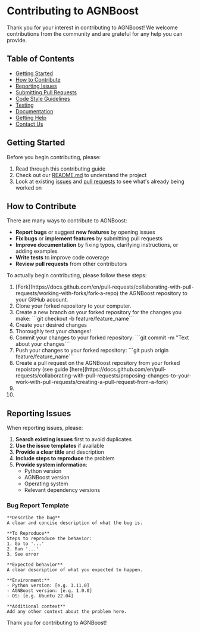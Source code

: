# Contributing to AGNBoost

Thank you for your interest in contributing to AGNBoost! We welcome contributions from the community and are grateful for any help you can provide.

## Table of Contents

- [Getting Started](#getting-started)
- [How to Contribute](#how-to-contribute)
- [Reporting Issues](#reporting-issues)
- [Submitting Pull Requests](#submitting-pull-requests)
- [Code Style Guidelines](#code-style-guidelines)
- [Testing](#testing)
- [Documentation](#documentation)
- [Getting Help](#getting-help)
- [Contact Us](#Contact)

## Getting Started

Before you begin contributing, please:

1. Read through this contributing guide
2. Check out our [README.md](README.md) to understand the project
3. Look at existing [issues](https://github.com/hamblin-ku/AGNBoost/issues) and [pull requests](https://github.com/hamblin-ku/AGNBoost/pulls) to see what's already being worked on


## How to Contribute

There are many ways to contribute to AGNBoost:

- **Report bugs** or suggest **new features** by opening issues
- **Fix bugs** or **implement features** by submitting pull requests
- **Improve documentation** by fixing typos, clarifying instructions, or adding examples
- **Write tests** to improve code coverage
- **Review pull requests** from other contributors

To actually begin contributing, please follow these steps:

<ol>
    <li>[Fork](https://docs.github.com/en/pull-requests/collaborating-with-pull-requests/working-with-forks/fork-a-repo) the AGNBoost repository to your GitHub account.</li>
    <li>Clone your forked repository to your computer.</li>
    <li>Create a new branch on your forked repository for the changes you make: ```git checkout -b feature/feature_name```</li>
    <li>Create your desired changes</li>
    <li>Thoroughly test your changes!</li>
    <li>Commit your changes to your forked repository: ```git commit -m "Text about your changes```</li>
    <li>Push your changes to your forked repository: ```git push origin feature/feature_name```</li>
    <li>Create a pull request on the AGNBoost repository from your forked repoistory (see guide [here](https://docs.github.com/en/pull-requests/collaborating-with-pull-requests/proposing-changes-to-your-work-with-pull-requests/creating-a-pull-request-from-a-fork)</li>
    <li></li>
    <li></li>
</ol>

## Reporting Issues

When reporting issues, please:

1. **Search existing issues** first to avoid duplicates
2. **Use the issue templates** if available
3. **Provide a clear title** and description
4. **Include steps to reproduce** the problem
5. **Provide system information**:
   - Python version
   - AGNBoost version
   - Operating system
   - Relevant dependency versions

### Bug Report Template

```
**Describe the bug**
A clear and concise description of what the bug is.

**To Reproduce**
Steps to reproduce the behavior:
1. Go to '...'
2. Run '...'
3. See error

**Expected behavior**
A clear description of what you expected to happen.

**Environment:**
- Python version: [e.g. 3.11.0]
- AGNBoost version: [e.g. 1.0.0]
- OS: [e.g. Ubuntu 22.04]

**Additional context**
Add any other context about the problem here.
```


Thank you for contributing to AGNBoost! 